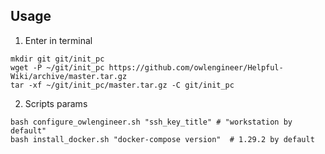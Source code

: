 ## Usage

1. Enter in terminal

```
mkdir git git/init_pc
wget -P ~/git/init_pc https://github.com/owlengineer/Helpful-Wiki/archive/master.tar.gz
tar -xf ~/git/init_pc/master.tar.gz -C git/init_pc
```

2. Scripts params

```
bash configure_owlengineer.sh "ssh_key_title" # "workstation by default"
bash install_docker.sh "docker-compose version"  # 1.29.2 by default
```


